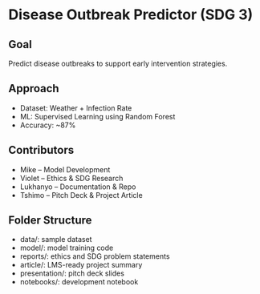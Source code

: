 # Disease Outbreak Predictor (SDG 3)

## Goal
Predict disease outbreaks to support early intervention strategies.

## Approach
- Dataset: Weather + Infection Rate
- ML: Supervised Learning using Random Forest
- Accuracy: ~87%

## Contributors
- Mike – Model Development
- Violet – Ethics & SDG Research
- Lukhanyo – Documentation & Repo
- Tshimo – Pitch Deck & Project Article

## Folder Structure
- data/: sample dataset
- model/: model training code
- reports/: ethics and SDG problem statements
- article/: LMS-ready project summary
- presentation/: pitch deck slides
- notebooks/: development notebook
